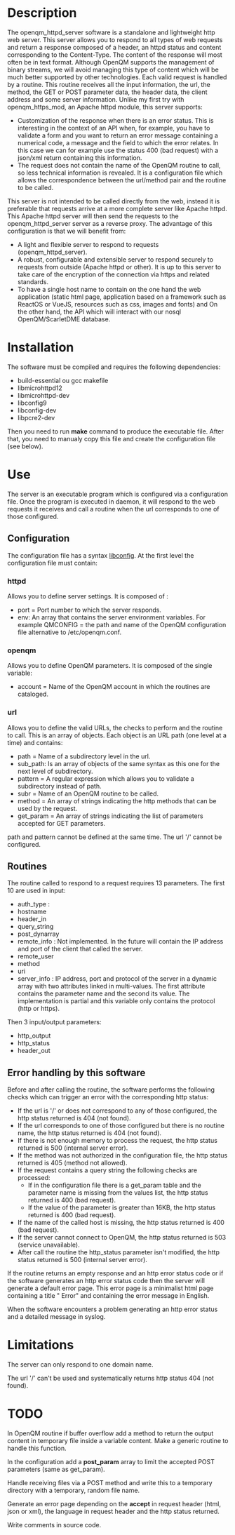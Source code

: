 # Description

The openqm\_httpd\_server software is a standalone and lightweight http web server. This server allows you to respond to all types of web requests and return a response composed of a header, an httpd status and content corresponding to the Content-Type. The content of the response will most often be in text format. Although OpenQM supports the management of binary streams, we will avoid managing this type of content which will be much better supported by other technologies. Each valid request is handled by a routine. This routine receives all the input information, the url, the method, the GET or POST parameter data, the header data, the client address and some server information. Unlike my first try with openqm\_https\_mod, an Apache httpd module, this server supports:
- Customization of the response when there is an error status. This is interesting in the context of an API when, for example, you have to validate a form and you want to return an error message containing a numerical code, a message and the field to which the error relates. In this case we can for example use the status 400 (bad request) with a json/xml return containing this information.
- The request does not contain the name of the OpenQM routine to call, so less technical information is revealed. It is a configuration file which allows the correspondence between the url/method pair and the routine to be called.

This server is not intended to be called directly from the web, instead it is preferable that requests arrive at a more complete server like Apache httpd. This Apache httpd server will then send the requests to the openqm\_httpd\_server server as a reverse proxy. The advantage of this configuration is that we will benefit from:
- A light and flexible server to respond to requests (openqm\_httpd\_server).
- A robust, configurable and extensible server to respond securely to requests from outside (Apache httpd or other). It is up to this server to take care of the encryption of the connection via https and related standards.
- To have a single host name to contain on the one hand the web application (static html page, application based on a framework such as ReactOS or VueJS, resources such as css, images and fonts) and On the other hand, the API which will interact with our nosql OpenQM/ScarletDME database.
   
# Installation

The software must be compiled and requires the following dependencies:
- build-essential ou gcc makefile
- libmicrohttpd12
- libmicrohttpd-dev
- libconfig9
- libconfig-dev
- libpcre2-dev

Then you need to run **make** command to produce the executable file. After that, you need to manualy copy this file and create the configuration file (see below).

# Use

The server is an executable program which is configured via a configuration file. Once the program is executed in daemon, it will respond to the web requests it receives and call a routine when the url corresponds to one of those configured.

## Configuration

The configuration file has a syntax [libconfig](http://hyperrealm.github.io/libconfig/). At the first level the configuration file must contain:

### httpd

Allows you to define server settings. It is composed of :
- port = Port number to which the server responds.
- env: An array that contains the server environment variables. For example QMCONFIG = the path and name of the OpenQM configuration file alternative to /etc/openqm.conf.

### openqm

Allows you to define OpenQM parameters. It is composed of the single variable:
- account = Name of the OpenQM account in which the routines are cataloged.

### url

Allows you to define the valid URLs, the checks to perform and the routine to call. This is an array of objects. Each object is an URL path (one level at a time) and contains:
- path = Name of a subdirectory level in the url.
- sub\_path: Is an array of objects of the same syntax as this one for the next level of subdirectory.
- pattern = A regular expression which allows you to validate a subdirectory instead of path.
- subr = Name of an OpenQM routine to be called.
- method = An array of strings indicating the http methods that can be used by the request.
- get\_param = An array of strings indicating the list of parameters accepted for GET parameters.

path and pattern cannot be defined at the same time. The url '/' cannot be configured.

## Routines

The routine called to respond to a request requires 13 parameters. The first 10 are used in input:
- auth\_type :
- hostname
- header\_in
- query\_string
- post\_dynarray
- remote\_info : Not implemented. In the future will contain the IP address and port of the client that called the server.
- remote\_user
- method
- uri
- server\_info : IP address, port and protocol of the server in a dynamic array with two attributes linked in multi-values. The first attribute contains the parameter name and the second its value. The implementation is partial and this variable only contains the protocol (http or https).
  
Then 3 input/output parameters:
- http\_output
- http\_status
- header\_out

## Error handling by this software

Before and after calling the routine, the software performs the following checks which can trigger an error with the corresponding http status:
- If the url is '/' or does not correspond to any of those configured, the http status returned is 404 (not found).
- If the url corresponds to one of those configured but there is no routine name, the http status returned is 404 (not found).
- If there is not enough memory to process the request, the http status returned is 500 (internal server error).
- If the method was not authorized in the configuration file, the http status returned is 405 (method not allowed).
- If the request contains a query string the following checks are processed:
    - If in the configuration file there is a get\_param table and the parameter name is missing from the values list, the http status returned is 400 (bad request).
    - If the value of the parameter is greater than 16KB, the http status returned is 400 (bad request).
- If the name of the called host is missing, the http status returned is 400 (bad request).
- If the server cannot connect to OpenQM, the http status returned is 503 (service unavailable).
- After call the routine the http\_status parameter isn't modified, the http status returned is 500 (internal server error).

If the routine returns an empty response and an http error status code or if the software generates an http error status code then the server will generate a default error page. This error page is a minimalist html page containing a title " Error" and containing the error message in English.

When the software encounters a problem generating an http error status and a detailed message in syslog.

# Limitations

The server can only respond to one domain name.

The url '/' can't be used and systematically returns http status 404 (not found).

# TODO

In OpenQM routine if buffer overflow add a method to return the output content in temporary file inside a variable content. Make a generic routine to handle this function.

In the configuration add a **post_param** array to limit the accepted POST parameters (same as get\_param).

Handle receiving files via a POST method and write this to a temporary directory with a temporary, random file name.

Generate an error page depending on the **accept** in request header (html, json or xml), the language in request header and the http status returned.

Write comments in source code.
